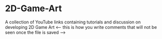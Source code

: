 # 2D-Game-Art
A collection of YouTube links containing tutorials and discussion on developing 2D Game Art
<-- this is how you write comments that will not be seen once the file is saved -->
